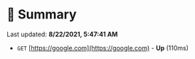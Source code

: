 # 📖 Summary
Last updated: **8/22/2021, 5:47:41 AM**

- `GET` [https://google.com](https://google.com) - **Up** (110ms)
